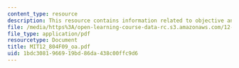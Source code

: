 ```yaml
---
content_type: resource
description: This resource contains information related to objective analysis.
file: /media/https%3A/open-learning-course-data-rc.s3.amazonaws.com/12-804-large-scale-flow-dynamics-lab-fall-2009/1bdc3081966919bd86da438c00ffc9d6_MIT12_804F09_oa.pdf
file_type: application/pdf
resourcetype: Document
title: MIT12_804F09_oa.pdf
uid: 1bdc3081-9669-19bd-86da-438c00ffc9d6
---
```

